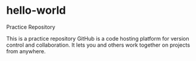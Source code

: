 # hello-world
Practice Repository

This is a practice repository
GitHub is a code hosting platform for version control and collaboration. It lets you and others work together on projects from anywhere.
